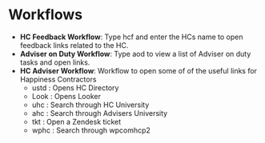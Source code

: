 # Workflows

- **HC Feedback Workflow**: Type hcf and enter the HCs name to open feedback links related to the HC.
- **Adviser on Duty Workflow**: Type aod to view a list of Adviser on duty tasks and open links.
- **HC Adviser Workflow**: Workflow to open some of of the useful links for Happiness Contractors 
  - ustd : Opens HC Directory
  - Look : Opens Looker
  -  uhc : Search through HC University
  -  ahc : Search through Advisers University
  -  tkt : Open a Zendesk ticket
  - wphc : Search through wpcomhcp2
